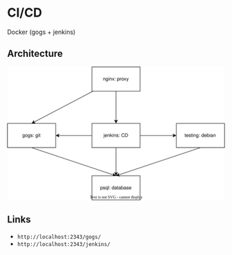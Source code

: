 # CI/CD
Docker (gogs + jenkins)

## Architecture
![](docs/architecture.dio.svg)

## Links
- `http://localhost:2343/gogs/`
- `http://localhost:2343/jenkins/`